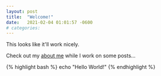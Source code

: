 ```yaml
---
layout: post
title:  "Welcome!"
date:   2021-02-04 01:01:57 -0600
# categories: 
---
```

This looks like it'll work nicely.

Check out my [about me](/about) while I work on some posts...

{% highlight bash %}
echo "Hello World!"
{% endhighlight %}

